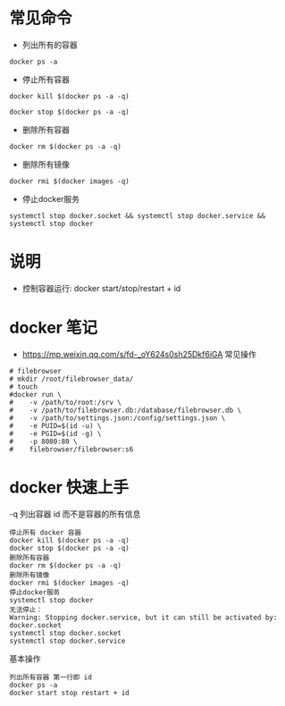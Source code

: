 # 常见命令
* 列出所有的容器
```shell
docker ps -a
```
* 停止所有容器
```shell
docker kill $(docker ps -a -q)
```
```shell
docker stop $(docker ps -a -q)
```
* 删除所有容器
```shell
docker rm $(docker ps -a -q)
```

* 删除所有镜像
```shell
docker rmi $(docker images -q)
```

* 停止docker服务
```shell
systemctl stop docker.socket && systemctl stop docker.service && systemctl stop docker
```

# 说明
* 控制容器运行: docker start/stop/restart + id

# docker 笔记
- <https://mp.weixin.qq.com/s/fd-_oY624s0sh25Dkf6iGA> 常见操作

```
# filebrowser
# mkdir /root/filebrowser_data/
# touch
#docker run \
#    -v /path/to/root:/srv \
#    -v /path/to/filebrowser.db:/database/filebrowser.db \
#    -v /path/to/settings.json:/config/settings.json \
#    -e PUID=$(id -u) \
#    -e PGID=$(id -g) \
#    -p 8080:80 \
#    filebrowser/filebrowser:s6
```

# docker 快速上手
-q 列出容器 id 而不是容器的所有信息
```
停止所有 docker 容器
docker kill $(docker ps -a -q)
docker stop $(docker ps -a -q)
删除所有容器
docker rm $(docker ps -a -q)
删除所有镜像
docker rmi $(docker images -q)
停止docker服务
systemctl stop docker
无法停止：
Warning: Stopping docker.service, but it can still be activated by: docker.socket
systemctl stop docker.socket
systemctl stop docker.service
```
基本操作
```
列出所有容器 第一行即 id
docker ps -a
docker start stop restart + id
```

